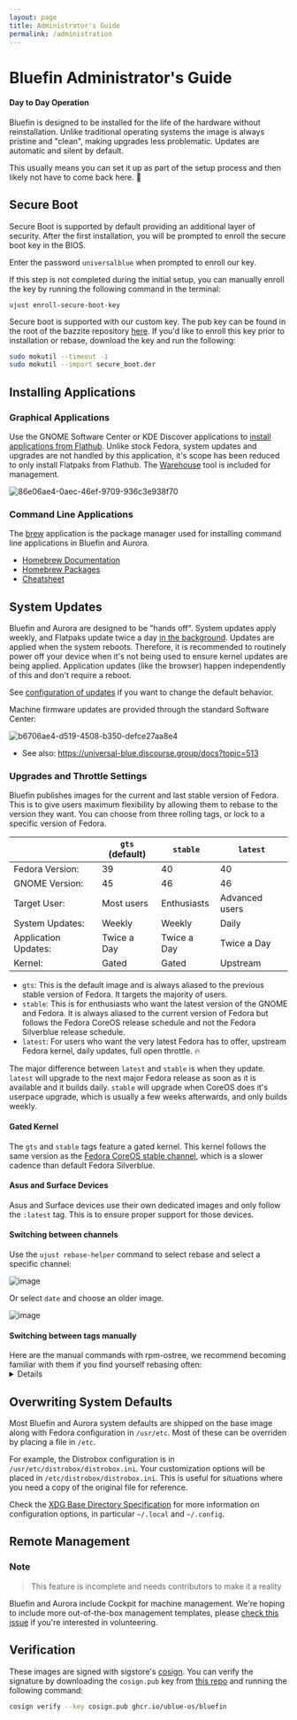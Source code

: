 ```yaml
---
layout: page
title: Administrator's Guide
permalink: /administration
---
```


# Bluefin Administrator's Guide
#### Day to Day Operation

Bluefin is designed to be installed for the life of the hardware without reinstallation. Unlike traditional operating systems the image is always pristine and "clean", making upgrades less problematic. Updates are automatic and silent by default. 

This usually means you can set it up as part of the setup process and then likely not have to come back here. 🙂

## Secure Boot

Secure Boot is supported by default providing an additional layer of security. After the first installation, you will be prompted to enroll the secure boot key in the BIOS.

Enter the password `universalblue` when prompted to enroll our key.

If this step is not completed during the initial setup, you can manually enroll the key by running the following command in the terminal:

    ujust enroll-secure-boot-key

Secure boot is supported with our custom key. The pub key can be found in the root of the bazzite repository [here](https://github.com/ublue-os/bazzite/blob/main/secure_boot.der). If you'd like to enroll this key prior to installation or rebase, download the key and run the following:

```bash
sudo mokutil --timeout -1
sudo mokutil --import secure_boot.der
```

## Installing Applications

### Graphical Applications

Use the GNOME Software Center or KDE Discover applications to [install applications from Flathub](https://flathub.org/). Unlike stock Fedora, system updates and upgrades are not handled by this application, it's scope has been reduced to only install Flatpaks from Flathub. The [Warehouse](https://flathub.org/apps/io.github.flattool.Warehouse) tool is included for management.

![86e06ae4-0aec-46ef-9709-936c3e938f70](https://github.com/user-attachments/assets/65b6cae5-9ed4-4d28-93b4-b6dfe9adf463)

### Command Line Applications

The [brew](https://brew.sh/) application is the package manager used for installing command line applications in Bluefin and Aurora. 

- [Homebrew Documentation](https://docs.brew.sh/)
- [Homebrew Packages](https://formulae.brew.sh/)
- [Cheatsheet](https://devhints.io/homebrew)

## System Updates

Bluefin and Aurora are designed to be "hands off". System updates apply weekly, and Flatpaks update twice a day [in the background](https://github.com/ublue-os/config/tree/main/files/usr/lib/systemd). Updates are applied when the system reboots. Therefore, it is recommended to routinely power off your device when it's not being used to ensure kernel updates are being applied. Application updates (like the browser) happen independently of this and don't require a reboot.

See [configuration of updates](https://universal-blue.discourse.group/docs?topic=80) if you want to change the default behavior.

Machine firmware updates are provided through the standard Software Center:

![b6706ae4-d519-4508-b350-defce27aa8e4](https://github.com/user-attachments/assets/98256d26-87ff-458f-a5f1-ecfa31a4639c)

- See also: https://universal-blue.discourse.group/docs?topic=513

### Upgrades and Throttle Settings

Bluefin publishes images for the current and last stable version of Fedora. This is to give users maximum flexibility by allowing them to rebase to the version they want. You can choose from three rolling tags, or lock to a specific version of Fedora.  

| | `gts` (default) | `stable` | `latest` |
|---|---|---|---|
| Fedora Version: | 39 | 40 | 40 | 
| GNOME Version: | 45 | 46 | 46 |
| Target User: | Most users | Enthusiasts | Advanced users | 
| System Updates: | Weekly | Weekly | Daily | 
| Application Updates: | Twice a Day | Twice a Day | Twice a Day | 
| Kernel: | Gated | Gated | Upstream | 

- `gts`: This is the default image and is always aliased to the previous stable version of Fedora. It targets the majority of users. 
- `stable`: This is for enthusiasts who want the latest version of the GNOME and Fedora. It is always aliased to the current version of Fedora but follows the Fedora CoreOS release schedule and not the Fedora Silverblue release schedule.
- `latest`: For users who want the very latest Fedora has to offer, upstream Fedora kernel, daily updates, full open throttle. 🔥  

The major difference between `latest` and `stable` is when they update. `latest` will upgrade to the next major Fedora release as soon as it is available and it builds daily. `stable` will upgrade when CoreOS does it's userpace upgrade, which is usually a few weeks afterwards, and only builds weekly. 

#### Gated Kernel

The `gts` and `stable` tags feature a gated kernel. This kernel follows the same version as the [Fedora CoreOS stable channel](https://fedoraproject.org/coreos/release-notes?arch=x86_64&stream=stable), which is a slower cadence than default Fedora Silverblue.

#### Asus and Surface Devices

Asus and Surface devices use their own dedicated images and only follow the `:latest` tag. This is to ensure proper support for those devices.

#### Switching between channels

Use the `ujust rebase-helper` command to select rebase and select a specific channel: 

![image](https://github.com/user-attachments/assets/72308e84-cd28-4fd1-a568-38fb889203fe)


Or select `date` and choose an older image. 

![image](https://github.com/user-attachments/assets/567061da-036d-4779-873e-154a5a833e67)


#### Switching between tags manually
<summary>Here are the manual commands with rpm-ostree, we recommend becoming familiar with them if you find yourself rebasing often:</summary>
<details>
Before changing a channel it is recommended to remove any locally layered packages: 

```bash
rpm-ostree reset
```

Then run a status:

```bash
rpm-ostree status
```

and look for the image you are on, look for a terribly long line like this: `ostree-image-signed:docker://ghcr.io/ublue-os/bluefin:gts`

The `ghcr.io/ublue-os/bluefin:gts` is the important part, with `bluefin` being the image name, and the `:latest` being the image tag. That is the image you are currently on. Look for `:gts`, `:stable`, `:latest`, or in certain cases the version like `:39` or `:40`. Use the `bootc switch` command to move to a newer or older version:

### Examples

In this example we're rebasing to `:stable`, which is the latest stable release of Fedora (currently 40): 

```bash
rpm-ostree rebase ostree-image-signed:docker://ghcr.io/ublue-os/bluefin:stable
```
To always be on the `:gts` (default) release:

```bash
rpm-ostree rebase ostree-image-signed:docker://ghcr.io/ublue-os/bluefin:gts
```
Explicit version tags of the Fedora release are available for users who wish to handle their upgrade cycle manually:

```bash
rpm-ostree rebase ostree-image-signed:docker://ghcr.io/ublue-os/bluefin:40
```
Additionally rebasing to a specific date tag is encouraged if you need to "pin" to a specific day or version:

```bash
rpm-ostree rebase ostree-image-signed:docker://ghcr.io/ublue-os/bluefin:38-20231101
```

If you use an nvidia machine, remember that the `-nvidia` is important! (This is why it's important to note the image name when you ran that previous status command:

```bash
rpm-ostree rebase ostree-image-signed:docker://ghcr.io/ublue-os/bluefin-nvidia:stable
```

Check the [Fedora Silverblue User Guide](https://docs.fedoraproject.org/en-US/fedora-silverblue/) for more information.
</details>

## Overwriting System Defaults

Most Bluefin and Aurora system defaults are shipped on the base image along with Fedora configuration in `/usr/etc`. Most of these can be overriden by placing a file in `/etc`. 

For example, the Distrobox configuration is in `/usr/etc/distrobox/distrobox.ini`. Your customization options will be placed in `/etc/distrobox/distrobox.ini`. This is useful for situations where you need a copy of the original file for reference. 

Check the [XDG Base Directory Specification](https://specifications.freedesktop.org/basedir-spec/basedir-spec-latest.html) for more information on configuration options, in particular `~/.local` and `~/.config`. 

## Remote Management

### Note

> This feature is incomplete and needs contributors to make it a reality

Bluefin and Aurora include Cockpit for machine management. We're hoping to include more out-of-the-box management templates, please [check this issue](https://github.com/ublue-os/bluefin/issues/271) if you're interested in volunteering.

## Verification

These images are signed with sigstore's [cosign](https://docs.sigstore.dev/cosign/overview/). You can verify the signature by downloading the `cosign.pub` key from [this repo](https://github.com/ublue-os/bluefin) and running the following command:

```bash
cosign verify --key cosign.pub ghcr.io/ublue-os/bluefin
```
